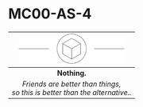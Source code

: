 # MC00-AS-4

| <img src="../images/card-icons/d6.png" height="60" /> |
|:---:|
| **Nothing.** |
| *Friends are better than things,<br>so this is better than the alternative..* |
